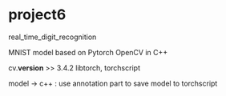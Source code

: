 # project6
real_time_digit_recognition

MNIST model based on Pytorch
OpenCV in C++

cv.__version__ >> 3.4.2
libtorch, torchscript

model -> c++
: use annotation part to save model to torchscript

